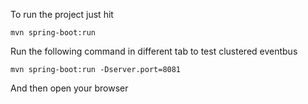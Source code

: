 To run the project just hit 
```
mvn spring-boot:run
```

Run the following command in different tab to test clustered eventbus
```
mvn spring-boot:run -Dserver.port=8081
```

And then open your browser